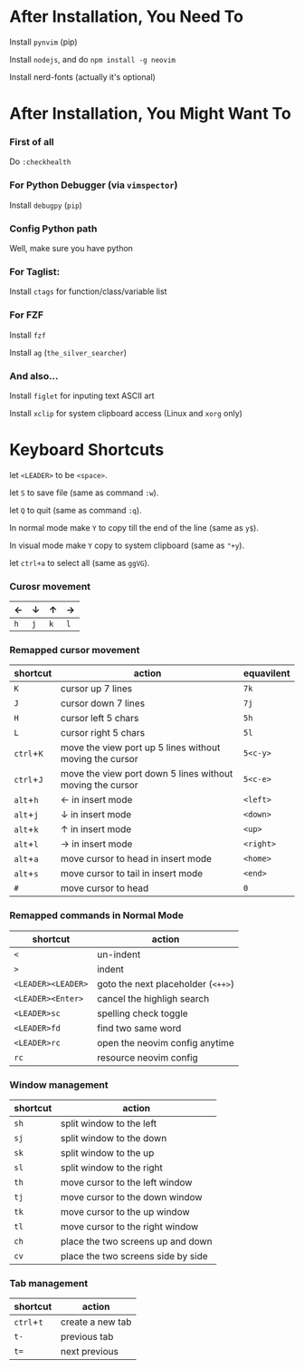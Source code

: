 # After Installation, You Need To
 Install `pynvim` (pip)

Install `nodejs`, and do `npm install -g neovim`

Install nerd-fonts (actually it's optional)

# After Installation, You Might Want To

### First of all

Do `:checkhealth`

### For Python Debugger (via `vimspector`)

Install `debugpy` (`pip`)

### Config Python path

Well, make sure you have python

### For Taglist:

Install `ctags` for function/class/variable list

### For FZF

Install `fzf`

Install `ag` (`the_silver_searcher`)

### And also...

Install `figlet` for inputing text ASCII art

Install `xclip` for system clipboard access (Linux and `xorg` only)

# Keyboard Shortcuts

let `<LEADER>` to be `<space>`.

let `S` to save file (same as command `:w`).

let `Q` to quit (same as command `:q`).

In normal mode make `Y` to copy till the end of the line (same as `y$`).

In visual mode make `Y` copy to system clipboard (same as `"+y`).

let `ctrl+a` to select all (same as `ggVG`).

### Curosr movement

| ←   | ↓   | ↑   | →   |
|-----|-----|-----|-----|
| `h` | `j` | `k` | `l` |

### Remapped cursor movement

| shortcut   | action                                                    | equavilent |
|------------|-----------------------------------------------------------|------------|
| `K`        | cursor up 7 lines                                         | `7k`       |
| `J`        | cursor down 7 lines                                       | `7j`       |
| `H`        | cursor left 5 chars                                       | `5h`       |
| `L`        | cursor right 5 chars                                      | `5l`       |
| `ctrl`+`K` | move the view port up 5 lines without moving the cursor   | `5<c-y>`   |
| `ctrl`+`J` | move the view port down 5 lines without moving the cursor | `5<c-e>`   |
| `alt`+`h`  | ← in insert mode                                          | `<left>`   |
| `alt`+`j`  | ↓ in insert mode                                          | `<down>`   |
| `alt`+`k`  | ↑ in insert mode                                          | `<up>`     |
| `alt`+`l`  | → in insert mode                                          | `<right>`  |
| `alt`+`a`  | move cursor to head in insert mode                        | `<home>`   |
| `alt`+`s`  | move cursor to tail in insert mode                        | `<end>`    |
| `#`        | move cursor to head                                       | `0`        |

### Remapped commands in Normal Mode

| shortcut           | action                             |
|--------------------|------------------------------------|
| `<`                | un-indent                          |
| `>`                | indent                             |
| `<LEADER><LEADER>` | goto the next placeholder (`<++>`) |
| `<LEADER><Enter>`  | cancel the highligh search         |
| `<LEADER>sc`       | spelling check toggle              |
| `<LEADER>fd`       | find two same word                 |
| `<LEADER>rc`       | open the neovim config anytime     |
| `rc`               | resource neovim config             |

### Window management

| shortcut | action                             |
|----------|------------------------------------|
| `sh`     | split window to the left           |
| `sj`     | split window to the down           |
| `sk`     | split window to the up             |
| `sl`     | split window to the right          |
| `th`     | move cursor to the left window     |
| `tj`     | move cursor to the down window     |
| `tk`     | move cursor to the up window       |
| `tl`     | move cursor to the right window    |
| `ch`     | place the two screens up and down  |
| `cv`     | place the two screens side by side |


### Tab management

| shortcut   | action           |
|------------|------------------|
| `ctrl`+`t` | create a new tab |
| `t-`       | previous tab     |
| `t=`       | next previous    |
